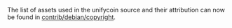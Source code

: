 The list of assets used in the unifycoin source and their attribution can now be found in [contrib/debian/copyright](../contrib/debian/copyright).
